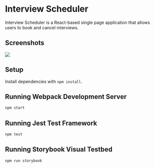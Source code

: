 # Interview Scheduler

Interview Scheduler is a React-based single page application that allows users to book and cancel interviews.

## Screenshots

![](bookInterview.gif)

## Setup

Install dependencies with `npm install`.

## Running Webpack Development Server

```sh
npm start
```

## Running Jest Test Framework

```sh
npm test
```

## Running Storybook Visual Testbed

```sh
npm run storybook
```